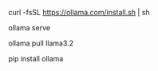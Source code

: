 

curl -fsSL https://ollama.com/install.sh | sh

ollama serve


ollama pull llama3.2

pip install ollama
